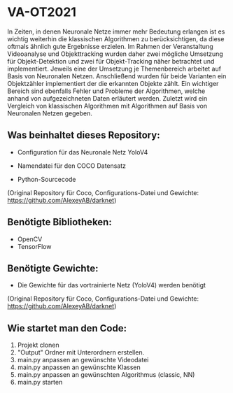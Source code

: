 # VA-OT2021

In Zeiten, in denen Neuronale Netze immer mehr Bedeutung erlangen ist es wichtig weiterhin die klassischen Algorithmen zu berücksichtigen, da diese oftmals ähnlich gute Ergebnisse erzielen. Im Rahmen der Veranstaltung Videoanalyse und Objekttracking wurden daher zwei mögliche Umsetzung für Objekt-Detektion und zwei für Objekt-Tracking näher betrachtet und implementiert. Jeweils eine der Umsetzung je Themenbereich arbeitet auf Basis von Neuronalen Netzen. Anschließend wurden für beide Varianten ein Objektzähler implementiert der die erkannten Objekte zählt. Ein wichtiger Bereich sind ebenfalls Fehler und Probleme der Algorithmen, welche anhand von aufgezeichneten Daten erläutert werden. Zuletzt wird ein Vergleich von klassischen Algorithmen mit Algorithmen auf Basis von Neuronalen Netzen gegeben.

## Was beinhaltet dieses Repository:

- Configuration für das Neuronale Netz YoloV4

- Namendatei für den COCO Datensatz

- Python-Sourcecode

(Original Repository für Coco, Configurations-Datei und Gewichte: https://github.com/AlexeyAB/darknet)

## Benötigte Bibliotheken:

- OpenCV
- TensorFlow

## Benötigte Gewichte:

- Die Gewichte für das vortrainierte Netz (YoloV4) werden benötigt

(Original Repository für Coco, Configurations-Datei und Gewichte: https://github.com/AlexeyAB/darknet)

## Wie startet man den Code:

1. Projekt clonen
2. "Output" Ordner mit Unterordnern erstellen.
3. main.py anpassen an gewünschte Videodatei
4. main.py anpassen an gewünschte Klassen
5. main.py anpassen an gewünschten Algorithmus (classic, NN)
6. main.py starten
